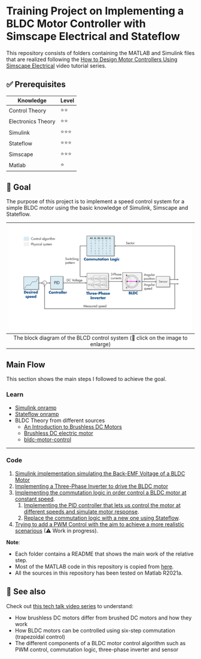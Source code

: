# Training Project on Implementing a BLDC Motor Controller with Simscape Electrical and Stateflow

This repository consists of folders containing the MATLAB and Simulink files that are realized following the [How to Design Motor Controllers Using Simscape Electrical](https://www.mathworks.com/videos/series/how-to-design-motor-controllers-using-simscape-electrical.html) video tutorial series.


## ✅ Prerequisites

| Knowledge            | Level     |
| -------------        | ---------- |
| Control Theory       | ⭐⭐   
| Electronics Theory   | ⭐⭐
| Simulink             | ⭐⭐⭐
| Stateflow            | ⭐⭐⭐
| Simscape             | ⭐⭐⭐
| Matlab               | ⭐


## 🎯 Goal

The purpose of this project is to implement a speed control system for a simple BLDC motor using the basic knowledge of Simulink, Simscape and Stateflow. 

| ![The system ](assets/algorithm.png) |
| :---------------: |
| The block diagram of the BLCD control system (🔘 click on the image to enlarge) |


## Main Flow

This section shows the main steps I followed to achieve the goal.

### Learn
- [Simulink onramp](https://www.mathworks.com/learn/tutorials/simulink-onramp.html)
- [Stateflow onramp](https://www.mathworks.com/learn/tutorials/stateflow-onramp.html)
- BLDC Theory from different sources
    - [An Introduction to Brushless DC Motors](https://www.youtube.com/watch?v=gNpoTPzEkco)
    - [Brushless DC electric motor](https://en.wikipedia.org/wiki/Brushless_DC_electric_motor)
    - [bldc-motor-control](https://www.mathworks.com/solutions/power-electronics-control/bldc-motor-control.html)

---

### Code
1. [Simulink implementation simulating the Back-EMF Voltage of a BLDC Motor](1_Back-EMF_Voltage_of_a_BLDC_Motor)
2. [Implementing a Three-Phase Inverter to drive the BLDC motor](2_Three-Phase_Inverter_to_drive_the_BLDC_motor)
3. [Implementing the commutation logic in order control a BLDC motor at constant speed](3_Commutation_Logic_with_PID_Controller).
    1. [Implementing the PID controller that lets us control the motor at different speeds and simulate motor response](3_Commutation_Logic_with_PID_Controller).
    2. [Replace the commutation logic with a new one using Stateflow](3_Commutation_Logic_with_PID_Controller/Stateflow_version).
4. [Trying to add a PWM Control with the aim to achieve a more realistic scenarious](4_PWM_Control) (⚠ Work in progress).

__Note__:
- Each folder contains a README that shows the main work of the relative step.
- Most of the MATLAB code in this repository is copied from [here](https://github.com/mathworks/Design-motor-controllers-with-Simscape-Electrical).
- All the sources in this repository has been tested on Matlab R2021a.



## 👀 See also

Check out [this tech talk video series](https://www.mathworks.com/videos/series/brushless-dc-motors.html) to understand: 
  
- How brushless DC motors differ from brushed DC motors and how they work
- How BLDC motors can be controlled using six-step commutation (trapezoidal control)
- The different components of a BLDC motor control algorithm such as PWM control, commutation logic, three-phase inverter and sensor
